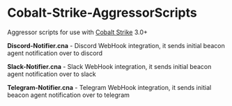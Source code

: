 # Cobalt-Strike-AggressorScripts

Aggressor scripts for use with [Cobalt Strike](https://cobaltstrike.com) 3.0+

**Discord-Notifier.cna** - Discord WebHook integration, it sends initial beacon agent notification over to discord

**Slack-Notifier.cna** -  Slack WebHook integration, it sends initial beacon agent notification over to slack

**Telegram-Notifier.cna** -  Telegram WebHook integration, it sends initial beacon agent notification over to telegram


